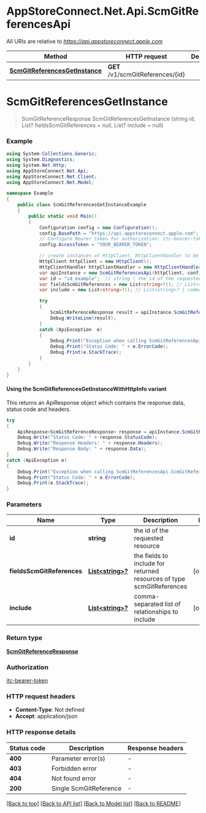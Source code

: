 # AppStoreConnect.Net.Api.ScmGitReferencesApi

All URIs are relative to *https://api.appstoreconnect.apple.com*

| Method | HTTP request | Description |
|--------|--------------|-------------|
| [**ScmGitReferencesGetInstance**](ScmGitReferencesApi.md#scmgitreferencesgetinstance) | **GET** /v1/scmGitReferences/{id} |  |

<a name="scmgitreferencesgetinstance"></a>
# **ScmGitReferencesGetInstance**
> ScmGitReferenceResponse ScmGitReferencesGetInstance (string id, List<string>? fieldsScmGitReferences = null, List<string>? include = null)



### Example
```csharp
using System.Collections.Generic;
using System.Diagnostics;
using System.Net.Http;
using AppStoreConnect.Net.Api;
using AppStoreConnect.Net.Client;
using AppStoreConnect.Net.Model;

namespace Example
{
    public class ScmGitReferencesGetInstanceExample
    {
        public static void Main()
        {
            Configuration config = new Configuration();
            config.BasePath = "https://api.appstoreconnect.apple.com";
            // Configure Bearer token for authorization: itc-bearer-token
            config.AccessToken = "YOUR_BEARER_TOKEN";

            // create instances of HttpClient, HttpClientHandler to be reused later with different Api classes
            HttpClient httpClient = new HttpClient();
            HttpClientHandler httpClientHandler = new HttpClientHandler();
            var apiInstance = new ScmGitReferencesApi(httpClient, config, httpClientHandler);
            var id = "id_example";  // string | the id of the requested resource
            var fieldsScmGitReferences = new List<string>?(); // List<string>? | the fields to include for returned resources of type scmGitReferences (optional) 
            var include = new List<string>?(); // List<string>? | comma-separated list of relationships to include (optional) 

            try
            {
                ScmGitReferenceResponse result = apiInstance.ScmGitReferencesGetInstance(id, fieldsScmGitReferences, include);
                Debug.WriteLine(result);
            }
            catch (ApiException  e)
            {
                Debug.Print("Exception when calling ScmGitReferencesApi.ScmGitReferencesGetInstance: " + e.Message);
                Debug.Print("Status Code: " + e.ErrorCode);
                Debug.Print(e.StackTrace);
            }
        }
    }
}
```

#### Using the ScmGitReferencesGetInstanceWithHttpInfo variant
This returns an ApiResponse object which contains the response data, status code and headers.

```csharp
try
{
    ApiResponse<ScmGitReferenceResponse> response = apiInstance.ScmGitReferencesGetInstanceWithHttpInfo(id, fieldsScmGitReferences, include);
    Debug.Write("Status Code: " + response.StatusCode);
    Debug.Write("Response Headers: " + response.Headers);
    Debug.Write("Response Body: " + response.Data);
}
catch (ApiException e)
{
    Debug.Print("Exception when calling ScmGitReferencesApi.ScmGitReferencesGetInstanceWithHttpInfo: " + e.Message);
    Debug.Print("Status Code: " + e.ErrorCode);
    Debug.Print(e.StackTrace);
}
```

### Parameters

| Name | Type | Description | Notes |
|------|------|-------------|-------|
| **id** | **string** | the id of the requested resource |  |
| **fieldsScmGitReferences** | [**List&lt;string&gt;?**](string.md) | the fields to include for returned resources of type scmGitReferences | [optional]  |
| **include** | [**List&lt;string&gt;?**](string.md) | comma-separated list of relationships to include | [optional]  |

### Return type

[**ScmGitReferenceResponse**](ScmGitReferenceResponse.md)

### Authorization

[itc-bearer-token](../README.md#itc-bearer-token)

### HTTP request headers

 - **Content-Type**: Not defined
 - **Accept**: application/json


### HTTP response details
| Status code | Description | Response headers |
|-------------|-------------|------------------|
| **400** | Parameter error(s) |  -  |
| **403** | Forbidden error |  -  |
| **404** | Not found error |  -  |
| **200** | Single ScmGitReference |  -  |

[[Back to top]](#) [[Back to API list]](../README.md#documentation-for-api-endpoints) [[Back to Model list]](../README.md#documentation-for-models) [[Back to README]](../README.md)

